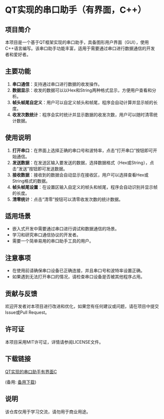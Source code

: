 # QT实现的串口助手（有界面，C++）

## 项目简介

本项目是一个基于QT框架实现的串口助手，具备图形用户界面（GUI），使用C++语言编写。该串口助手功能丰富，适用于需要通过串口进行数据通信的开发者和爱好者。

## 主要功能

1. **串口通信**：支持通过串口进行数据的收发操作。
2. **数据显示**：收发的数据可以以Hex和String两种格式显示，方便用户查看和分析。
3. **帧头帧尾自定义**：用户可以自定义帧头和帧尾，程序会自动计算并显示帧的长度。
4. **收发次数统计**：程序会实时统计并显示数据的收发次数，用户可以随时清零统计数据。

## 使用说明

1. **打开串口**：在界面上选择正确的串口号和波特率，点击“打开串口”按钮即可开始通信。
2. **发送数据**：在发送区输入要发送的数据，选择数据格式（Hex或String），点击“发送”按钮即可发送数据。
3. **接收数据**：接收到的数据会自动显示在接收区，用户可以选择查看Hex或String格式的数据。
4. **帧头帧尾设置**：在设置区输入自定义的帧头和帧尾，程序会自动识别并显示帧的长度。
5. **清零统计**：点击“清零”按钮可以清零收发次数的统计数据。

## 适用场景

- 嵌入式开发中需要通过串口进行调试和数据通信的场景。
- 学习和研究串口通信协议的开发者。
- 需要一个简单易用的串口助手工具的用户。

## 注意事项

- 在使用前请确保串口设备已正确连接，并且串口号和波特率设置正确。
- 如果遇到无法打开串口的情况，请检查串口设备是否被其他程序占用。

## 贡献与反馈

欢迎开发者对本项目进行改进和优化，如果您有任何建议或问题，请在项目中提交Issue或Pull Request。

## 许可证

本项目采用MIT许可证，详情请参阅LICENSE文件。

## 下载链接
[QT实现的串口助手有界面C](https://pan.quark.cn/s/22adeb78cdb6) 

(备用: [备用下载](https://pan.baidu.com/s/1bWWVB_sMWMnXvinCRfHeEg?pwd=i2g5))

## 说明

该仓库仅用于学习交流，请勿用于商业用途。
